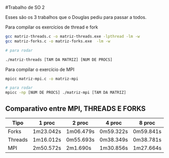 #Trabalho de SO 2

Esses são os 3 trabalhos que o Douglas pediu para passar a todos.

Para compilar os exercícios de thread e fork

```sh
gcc matriz-threads.c -o matriz-threads.exe -lpthread -lm -w
gcc matriz-forks.c -o matriz-forks.exe  -lm -w

# para rodar

./matriz-threads [TAM DA MATRIZ] [NUM DE PROCS]
```

Para compilar o exercício de MPI

```sh
mpicc matriz-mpi.c -o matriz-mpi

# para rodar
mpicc -np [NUM DE PROCS] ./matriz-mpi [TAM DA MATRIZ]
```

## Comparativo entre MPI, THREADS E FORKS

| Tipo     | 1 proc    | 2 proc     | 4 proc    | 8 proc    |
| -------- | --------- | ---------- | --------- | --------- |
| Forks    | 1m23.042s | 1m06.479s  | 0m59.322s | 0m59.841s |       
| Threads  | 1m16.012s | 0m55.693s  | 0m38.349s | 0m38.781s |
| MPI      | 2m50.572s | 2m1.690s   | 1m30.856s | 1m27.664s |
